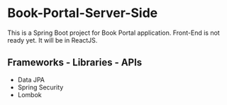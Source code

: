 # Book-Portal-Server-Side

This is a Spring Boot project for Book Portal application. Front-End is not ready yet. It will be in ReactJS. 

## Frameworks - Libraries - APIs
* Data JPA
* Spring Security
* Lombok
